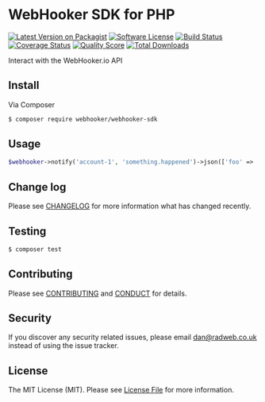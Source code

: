 # WebHooker SDK for PHP

[![Latest Version on Packagist][ico-version]][link-packagist]
[![Software License][ico-license]](LICENSE.md)
[![Build Status][ico-travis]][link-travis]
[![Coverage Status][ico-scrutinizer]][link-scrutinizer]
[![Quality Score][ico-code-quality]][link-code-quality]
[![Total Downloads][ico-downloads]][link-downloads]

Interact with the WebHooker.io API

## Install

Via Composer

``` bash
$ composer require webhooker/webhooker-sdk
```

## Usage

``` php
$webhooker->notify('account-1', 'something.happened')->json(['foo' => 'bar'])->send();
```

## Change log

Please see [CHANGELOG](CHANGELOG.md) for more information what has changed recently.

## Testing

``` bash
$ composer test
```

## Contributing

Please see [CONTRIBUTING](CONTRIBUTING.md) and [CONDUCT](CONDUCT.md) for details.

## Security

If you discover any security related issues, please email dan@radweb.co.uk instead of using the issue tracker.

## License

The MIT License (MIT). Please see [License File](LICENSE.md) for more information.

[ico-version]: https://img.shields.io/packagist/v/webhooker/webhooker-sdk.svg?style=flat-square
[ico-license]: https://img.shields.io/badge/license-MIT-brightgreen.svg?style=flat-square
[ico-travis]: https://img.shields.io/travis/webhooker/webhooker-sdk/master.svg?style=flat-square
[ico-scrutinizer]: https://img.shields.io/scrutinizer/coverage/g/webhooker/webhooker-sdk.svg?style=flat-square
[ico-code-quality]: https://img.shields.io/scrutinizer/g/webhooker/webhooker-sdk.svg?style=flat-square
[ico-downloads]: https://img.shields.io/packagist/dt/webhooker/webhooker-sdk.svg?style=flat-square

[link-packagist]: https://packagist.org/packages/webhooker/webhooker-sdk
[link-travis]: https://travis-ci.org/webhooker/webhooker-sdk
[link-scrutinizer]: https://scrutinizer-ci.com/g/webhooker/webhooker-sdk/code-structure
[link-code-quality]: https://scrutinizer-ci.com/g/webhooker/webhooker-sdk
[link-downloads]: https://packagist.org/packages/webhooker/webhooker-sdk
[link-author]: https://github.com/webhooker
